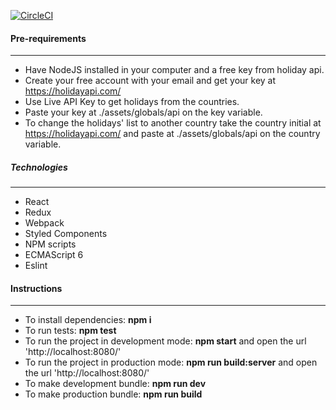 [![CircleCI](https://circleci.com/gh/alexfqc/react-calendar.svg?style=shield)](https://circleci.com/gh/alexfqc/react-calendar)

#### Pre-requirements
---
- Have NodeJS installed in your computer and a free key from holiday api.
- Create your free account with your email and get your key at https://holidayapi.com/
- Use Live API Key to get holidays from the countries.
- Paste your key at ./assets/globals/api on the key variable.
- To change the holidays' list to another country take the country initial at https://holidayapi.com/ and paste at ./assets/globals/api on the country variable.

##### Technologies
---
- React
- Redux
- Webpack
- Styled Components
- NPM scripts
- ECMAScript 6
- Eslint

#### Instructions
---
- To install dependencies: **npm i**
- To run tests: **npm test**
- To run the project in development mode: **npm start** and open the url 'http://localhost:8080/'
- To run the project in production mode: **npm run build:server** and open the url 'http://localhost:8080/'
- To make development bundle: **npm run dev**
- To make production bundle: **npm run build**
